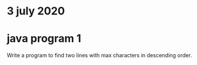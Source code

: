 # 3 july 2020

# java program 1
   Write a program to find two lines with max characters in descending order.

